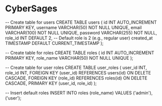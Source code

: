 # CyberSages

-- Create table for users
CREATE TABLE users (
    id INT AUTO_INCREMENT PRIMARY KEY,
    username VARCHAR(50) NOT NULL UNIQUE,
    email VARCHAR(100) NOT NULL UNIQUE,
    password VARCHAR(255) NOT NULL,
    role_id INT DEFAULT 2,  -- Default role is 2 (e.g., regular user)
    created_at TIMESTAMP DEFAULT CURRENT_TIMESTAMP
);

-- Create table for roles
CREATE TABLE roles (
    id INT AUTO_INCREMENT PRIMARY KEY,
    role_name VARCHAR(50) NOT NULL UNIQUE
);

-- Create table for user roles
CREATE TABLE user_roles (
    user_id INT,
    role_id INT,
    FOREIGN KEY (user_id) REFERENCES users(id) ON DELETE CASCADE,
    FOREIGN KEY (role_id) REFERENCES roles(id) ON DELETE CASCADE,
    PRIMARY KEY (user_id, role_id)
);

-- Insert default roles
INSERT INTO roles (role_name) VALUES ('admin'), ('user');
